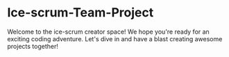# Ice-scrum-Team-Project
Welcome to the ice-scrum creator space! We hope you're ready for an exciting coding adventure. Let's dive in and have a blast creating awesome projects together!
